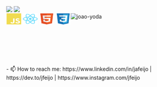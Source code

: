 <div style="display: inline-block>
  <a href="https://github.com/jfeijo">
  <img height="180em" src="https://github-readme-stats.vercel.app/api?username=jfeijo&show_icons=true&theme=highcontrast&include_all_commits=true&count_private=true"/>
  <img height="180em" src="https://github-readme-stats.vercel.app/api/top-langs/?username=jfeijo&layout=compact&langs_count=7&theme=highcontrast"/>
</div>
<div style="display: inline-block"><wbr>
  <img align="center" alt="joao-Js" height="30" width="40" src="https://raw.githubusercontent.com/devicons/devicon/master/icons/javascript/javascript-plain.svg">
  <img align="center" alt="joao-React" height="30" width="40" src="https://raw.githubusercontent.com/devicons/devicon/master/icons/react/react-original.svg">
  <img align="center" alt="joao-HTML" height="30" width="40" src="https://raw.githubusercontent.com/devicons/devicon/master/icons/html5/html5-original.svg">
  <img align="center" alt="joao-CSS" height="30" width="40" src="https://raw.githubusercontent.com/devicons/devicon/master/icons/css3/css3-original.svg">
  <img align="right" alt="joao-yoda" height="110" width="130" src="https://c.tenor.com/0CnM-GDoBhsAAAAd/baby-yoda-yoda.gif">
</div>
  
  ##

<!--   ![Snake animation](https://github.com/rafaballerini/rafaballerini/blob/output/github-contribution-grid-snake.svg) -->
</div>
<div>
- 📫 How to reach me: https://www.linkedin.com/in/jafeijo | https://dev.to/jfeijo | https://www.instagram.com/jfeijo 
</div>
<!---
jfeijo/jfeijo is a ✨ special ✨ repository because its `README.md` (this file) appears on your GitHub profile.
You can click the Preview link to take a look at your changes.
--->
